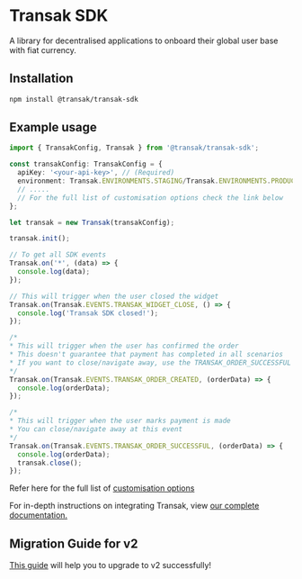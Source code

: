 # Transak SDK

A library for decentralised applications to onboard their global user base with fiat currency.

## Installation

```sh
npm install @transak/transak-sdk
```

## Example usage

```ts
import { TransakConfig, Transak } from '@transak/transak-sdk';

const transakConfig: TransakConfig = {
  apiKey: '<your-api-key>', // (Required)
  environment: Transak.ENVIRONMENTS.STAGING/Transak.ENVIRONMENTS.PRODUCTION, // (Required)
  // .....
  // For the full list of customisation options check the link below
};

let transak = new Transak(transakConfig);

transak.init();

// To get all SDK events
Transak.on('*', (data) => {
  console.log(data);
});

// This will trigger when the user closed the widget
Transak.on(Transak.EVENTS.TRANSAK_WIDGET_CLOSE, () => {
  console.log('Transak SDK closed!');
});

/*
* This will trigger when the user has confirmed the order
* This doesn't guarantee that payment has completed in all scenarios
* If you want to close/navigate away, use the TRANSAK_ORDER_SUCCESSFUL event
*/
Transak.on(Transak.EVENTS.TRANSAK_ORDER_CREATED, (orderData) => {
  console.log(orderData);
});

/*
* This will trigger when the user marks payment is made
* You can close/navigate away at this event
*/
Transak.on(Transak.EVENTS.TRANSAK_ORDER_SUCCESSFUL, (orderData) => {
  console.log(orderData);
  transak.close();
});
```

Refer here for the full list of [customisation options](https://docs.transak.com/docs/query-parameters)

For in-depth instructions on integrating Transak, view [our complete documentation.](https://docs.transak.com/docs/integration-options)

## Migration Guide for v2

[This guide](https://github.com/Transak/transak-sdk/wiki/Migration-Guide-for-v2) will help you to upgrade to v2 successfully!
